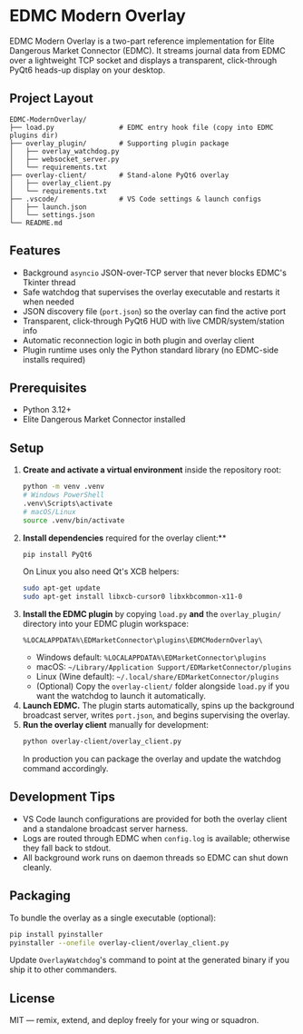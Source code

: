 # EDMC Modern Overlay

EDMC Modern Overlay is a two-part reference implementation for Elite Dangerous Market Connector (EDMC). It streams journal data from EDMC over a lightweight TCP socket and displays a transparent, click-through PyQt6 heads-up display on your desktop.

## Project Layout

```
EDMC-ModernOverlay/
├── load.py                # EDMC entry hook file (copy into EDMC plugins dir)
├── overlay_plugin/        # Supporting plugin package
│   ├── overlay_watchdog.py
│   ├── websocket_server.py
│   └── requirements.txt
├── overlay-client/        # Stand-alone PyQt6 overlay
│   ├── overlay_client.py
│   └── requirements.txt
├── .vscode/               # VS Code settings & launch configs
│   ├── launch.json
│   └── settings.json
└── README.md
```

## Features

- Background `asyncio` JSON-over-TCP server that never blocks EDMC's Tkinter thread
- Safe watchdog that supervises the overlay executable and restarts it when needed
- JSON discovery file (`port.json`) so the overlay can find the active port
- Transparent, click-through PyQt6 HUD with live CMDR/system/station info
- Automatic reconnection logic in both plugin and overlay client
- Plugin runtime uses only the Python standard library (no EDMC-side installs required)

## Prerequisites

- Python 3.12+
- Elite Dangerous Market Connector installed

## Setup

1. **Create and activate a virtual environment** inside the repository root:
   ```bash
   python -m venv .venv
   # Windows PowerShell
   .venv\Scripts\activate
   # macOS/Linux
   source .venv/bin/activate
   ```
2. **Install dependencies** required for the overlay client:**
   ```bash
   pip install PyQt6
   ```
   On Linux you also need Qt's XCB helpers:
   ```bash
   sudo apt-get update
   sudo apt-get install libxcb-cursor0 libxkbcommon-x11-0
   ```
3. **Install the EDMC plugin** by copying `load.py` **and** the `overlay_plugin/` directory into your EDMC plugin workspace:
   ```
   %LOCALAPPDATA%\EDMarketConnector\plugins\EDMCModernOverlay\
   ```
   - Windows default: `%LOCALAPPDATA%\EDMarketConnector\plugins`
   - macOS: `~/Library/Application Support/EDMarketConnector/plugins`
   - Linux (Wine default): `~/.local/share/EDMarketConnector/plugins`
   - (Optional) Copy the `overlay-client/` folder alongside `load.py` if you want the watchdog to launch it automatically.
4. **Launch EDMC.** The plugin starts automatically, spins up the background broadcast server, writes `port.json`, and begins supervising the overlay.
5. **Run the overlay client** manually for development:
   ```bash
   python overlay-client/overlay_client.py
   ```
   In production you can package the overlay and update the watchdog command accordingly.

## Development Tips

- VS Code launch configurations are provided for both the overlay client and a standalone broadcast server harness.
- Logs are routed through EDMC when `config.log` is available; otherwise they fall back to stdout.
- All background work runs on daemon threads so EDMC can shut down cleanly.

## Packaging

To bundle the overlay as a single executable (optional):

```bash
pip install pyinstaller
pyinstaller --onefile overlay-client/overlay_client.py
```

Update `OverlayWatchdog`'s command to point at the generated binary if you ship it to other commanders.

## License

MIT — remix, extend, and deploy freely for your wing or squadron.
